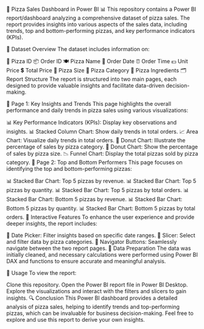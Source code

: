 🍕 Pizza Sales Dashboard in Power BI 📊
This repository contains a Power BI report/dashboard analyzing a comprehensive dataset of pizza sales. The report provides insights into various aspects of the sales data, including trends, top and bottom-performing pizzas, and key performance indicators (KPIs).

📁 Dataset Overview
The dataset includes information on:

🍕 Pizza ID
📦 Order ID
🍽️ Pizza Name
📅 Order Date
⏰ Order Time
💵 Unit Price
💲 Total Price
🍕 Pizza Size
🍕 Pizza Category
🧀 Pizza Ingredients
🗂️ Report Structure
The report is structured into two main pages, each designed to provide valuable insights and facilitate data-driven decision-making.

📄 Page 1: Key Insights and Trends
This page highlights the overall performance and daily trends in pizza sales using various visualizations:

📊 Key Performance Indicators (KPIs): Display key observations and insights.
📊 Stacked Column Chart: Show daily trends in total orders.
📈 Area Chart: Visualize daily trends in total orders.
🍩 Donut Chart: Illustrate the percentage of sales by pizza category.
🍩 Donut Chart: Show the percentage of sales by pizza size.
📉 Funnel Chart: Display the total pizzas sold by pizza category.
📄 Page 2: Top and Bottom Performers
This page focuses on identifying the top and bottom-performing pizzas:

📊 Stacked Bar Chart: Top 5 pizzas by revenue.
📊 Stacked Bar Chart: Top 5 pizzas by quantity.
📊 Stacked Bar Chart: Top 5 pizzas by total orders.
📊 Stacked Bar Chart: Bottom 5 pizzas by revenue.
📊 Stacked Bar Chart: Bottom 5 pizzas by quantity.
📊 Stacked Bar Chart: Bottom 5 pizzas by total orders.
🔄 Interactive Features
To enhance the user experience and provide deeper insights, the report includes:

📅 Date Picker: Filter insights based on specific date ranges.
🔘 Slicer: Select and filter data by pizza categories.
🔄 Navigator Buttons: Seamlessly navigate between the two report pages.
🧹 Data Preparation
The data was initially cleaned, and necessary calculations were performed using Power BI DAX and functions to ensure accurate and meaningful analysis.

🚀 Usage
To view the report:

Clone this repository.
Open the Power BI report file in Power BI Desktop.
Explore the visualizations and interact with the filters and slicers to gain insights.
🔍 Conclusion
This Power BI dashboard provides a detailed analysis of pizza sales, helping to identify trends and top-performing pizzas, which can be invaluable for business decision-making. Feel free to explore and use this report to derive your own insights.
